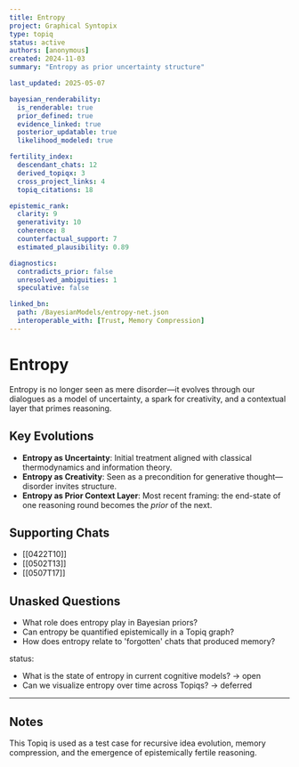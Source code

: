 ```yaml
---
title: Entropy
project: Graphical Syntopix
type: topiq
status: active
authors: [anonymous]
created: 2024-11-03
summary: "Entropy as prior uncertainty structure"

last_updated: 2025-05-07

bayesian_renderability:
  is_renderable: true
  prior_defined: true
  evidence_linked: true
  posterior_updatable: true
  likelihood_modeled: true

fertility_index:
  descendant_chats: 12
  derived_topiqx: 3
  cross_project_links: 4
  topiq_citations: 18

epistemic_rank:
  clarity: 9
  generativity: 10
  coherence: 8
  counterfactual_support: 7
  estimated_plausibility: 0.89

diagnostics:
  contradicts_prior: false
  unresolved_ambiguities: 1
  speculative: false

linked_bn:
  path: /BayesianModels/entropy-net.json
  interoperable_with: [Trust, Memory Compression]
---
```


# Entropy

Entropy is no longer seen as mere disorder—it evolves through our dialogues as a model of uncertainty, a spark for creativity, and a contextual layer that primes reasoning.

## Key Evolutions
- **Entropy as Uncertainty**: Initial treatment aligned with classical thermodynamics and information theory.
- **Entropy as Creativity**: Seen as a precondition for generative thought—disorder invites structure.
- **Entropy as Prior Context Layer**: Most recent framing: the end-state of one reasoning round becomes the *prior* of the next.

## Supporting Chats
- [[0422T10]]
- [[0502T13]]
- [[0507T17]]

## Unasked Questions
- What role does entropy play in Bayesian priors?
- Can entropy be quantified epistemically in a Topiq graph?
- How does entropy relate to 'forgotten' chats that produced memory?

status:
  - What is the state of entropy in current cognitive models? → open
  - Can we visualize entropy over time across Topiqs? → deferred

---

## Notes
This Topiq is used as a test case for recursive idea evolution, memory compression, and the emergence of epistemically fertile reasoning.

